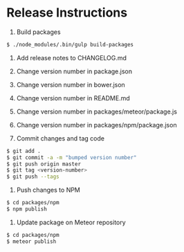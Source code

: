# Release Instructions

1. Build packages

  ```bash
  $ ./node_modules/.bin/gulp build-packages
  ```

1. Add release notes to CHANGELOG.md

1. Change version number in package.json

1. Change version number in bower.json

1. Change version number in README.md

1. Change version number in packages/meteor/package.js

1. Change version number in packages/npm/package.json

1. Commit changes and tag code

  ```bash
  $ git add .
  $ git commit -a -m "bumped version number"
  $ git push origin master
  $ git tag <version-number>
  $ git push --tags
  ```

1. Push changes to NPM

  ```bash
  $ cd packages/npm
  $ npm publish
  ```

1. Update package on Meteor repository

  ```bash
  $ cd packages/npm
  $ meteor publish
  ```
